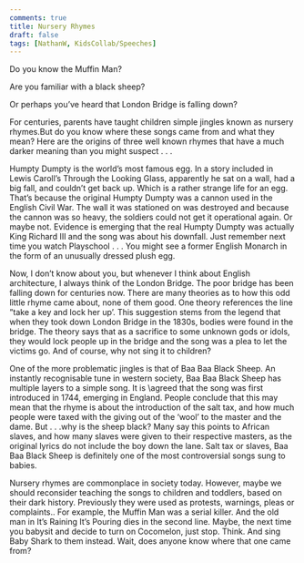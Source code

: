 ```yaml
---
comments: true
title: Nursery Rhymes
draft: false
tags: [NathanW, KidsCollab/Speeches]
---
```


Do you know the Muffin Man?

Are you familiar with a black sheep?

Or perhaps you’ve heard that London Bridge is falling down?

For centuries, parents have taught children simple jingles known as nursery rhymes.But do you know where these songs came from and what they mean? Here are the origins of three well known rhymes that have a much darker meaning than you might suspect . . .

Humpty Dumpty is the world’s most famous egg. In a story included in Lewis Caroll’s Through the Looking Glass, apparently he sat on a wall, had a big fall, and couldn’t get back up. Which is a rather strange life for an egg. That’s because the original Humpty Dumpty was a cannon used in the English Civil War. The wall it was stationed on was destroyed and because the cannon was so heavy, the soldiers could not get it operational again. Or maybe not. Evidence is emerging that the real Humpty Dumpty was actually King Richard III and the song was about his downfall. Just remember next time you watch Playschool . . . You might see a former English Monarch in the form of an unusually dressed plush egg.

Now, I don’t know about you, but whenever I think about English architecture, I always think of the London Bridge. The poor bridge has been falling down for centuries now. There are many theories as to how this odd little rhyme came about, none of them good. One theory references the line ”take a key and lock her up’. This suggestion stems from the legend that when they took down London Bridge in the 1830s, bodies were found in the bridge. The theory says that as a sacrifice to some unknown gods or idols, they would lock people up in the bridge and the song was a plea to let the victims go. And of course, why not sing it to children?

One of the more problematic jingles is that of Baa Baa Black Sheep. An instantly recognisable tune in western society, Baa Baa Black Sheep has multiple layers to a simple song. It is \agreed that the song was first introduced in 1744, emerging in England. People conclude that this may mean that the rhyme is about the introduction of the salt tax, and how much people were taxed with the giving out of the ‘wool’ to the master and the dame. But . . .why is the sheep black? Many say this points to African slaves, and how many slaves were given to their respective masters, as the original lyrics do not include the boy down the lane. Salt tax or slaves, Baa Baa Black Sheep is definitely one of the most controversial songs sung to babies.

Nursery rhymes are commonplace in society today. However, maybe we should reconsider teaching the songs to children and toddlers, based on their dark history. Previously they were used as protests, warnings, pleas or complaints.. For example, the Muffin Man was a serial killer. And the old man in It’s Raining It’s Pouring dies in the second line. Maybe, the next time you babysit and decide to turn on Cocomelon, just stop. Think. And sing Baby Shark to them instead. Wait, does anyone know where that one came from?
